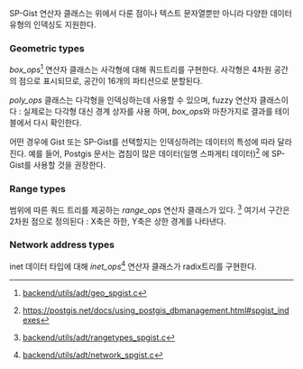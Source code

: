 
SP-Gist 연산자 클래스는 위에서 다룬 점이나 텍스트 문자열뿐만 아니라 다양한 데이터 유형의 인덱싱도 지원한다.

### Geometric types
*box_ops*[^1] 연산자 클래스는 사각형에 대해 쿼드트리를 구현한다.
사각형은 4차원 공간의 점으로 표시되므로, 공간이 16개의 파티션으로 분할된다.

*poly_ops* 클래스는 다각형을 인덱싱하는데 사용할 수 있으며, fuzzy 연산자 클래스이다 : 실제로는 다각형 대신 경계 상자를 사용 하며, *box_ops*와 마찬가지로 결과를 테이블에서 다시 확인한다.

어떤 경우에 Gist 또는 SP-Gist를 선택할지는 인덱싱하려는 데이터의 특성에 따라 달라진다. 예를 들어, Postgis 문서는 겹침이 많은 데이터(일명 스파게티 데이터)[^2] 에 SP-Gist를 사용할 것을 권장한다.

### Range types
범위에 따른 쿼드 트리를 제공하는 *range_ops* 연산자 클래스가 있다. [^3] 여기서 구간은 2차원 점으로 정의된다 : X축은 하한, Y축은 상한 경계를 나타낸다.

### Network address types
inet 데이터 타입에 대해 *inet_ops*[^4] 연산자 클래스가 radix트리를 구현한다.




[^1]:[backend/utils/adt/geo_spgist.c](https://git.postgresql.org/gitweb/?p=postgresql.git;a=blob;f=src/backend/utils/adt/geo_spgist.c;hb=REL_14_STABLE)
[^2]:https://postgis.net/docs/using_postgis_dbmanagement.html#spgist_indexes
[^3]:[backend/utils/adt/rangetypes_spgist.c](https://git.postgresql.org/gitweb/?p=postgresql.git;a=blob;f=src/backend/utils/adt/rangetypes_spgist.c;hb=REL_14_STABLE)
[^4]:[backend/utils/adt/network_spgist.c](https://git.postgresql.org/gitweb/?p=postgresql.git;a=blob;f=src/backend/utils/adt/network_spgist.c;hb=REL_14_STABLE)